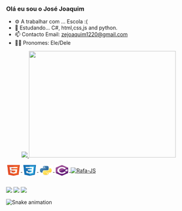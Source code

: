 ### Olá eu sou o José Joaquim
- ⚙️ A trabalhar com ... Escola :(
- 🌱 Estudando... C#, html,css,js and python.
- 📫 Contacto Email: zejoaquim1220@gmail.com
- 😶‍🌫️ Pronomes: Ele/Dele

<div align="center">
  <a href="https://github.com/rafaballerini">
  <img width ="500em"src="https://github-readme-stats.vercel.app/api?username=zejoaquim1220&show_icons=true&theme=dark&include_all_commits=true&count_private=true"/>
  <img height= "290em"width ="400em" src="https://github-readme-stats.vercel.app/api/top-langs/?username=zejoaquim1220&layout=compact&langs_count=7&theme=dark"/>
</div>
  <div style="display: inline_block"><br>
  <img align="center" alt="Rafa-HTML" height="30" width="40" src="https://raw.githubusercontent.com/devicons/devicon/master/icons/html5/html5-original.svg">
  <img align="center" alt="Rafa-CSS" height="30" width="40" src="https://raw.githubusercontent.com/devicons/devicon/master/icons/css3/css3-original.svg">
  <img align="center" alt="Rafa-Python" height="30" width="40" src="https://raw.githubusercontent.com/devicons/devicon/master/icons/python/python-original.svg">
  <img align="center" alt="Rafa-Csharp" height="30" width="40" src="https://raw.githubusercontent.com/devicons/devicon/master/icons/csharp/csharp-original.svg">
   <img align="center" alt="Rafa-JS" height="30" width="40" src="https://cdn.jsdelivr.net/gh/devicons/devicon/icons/javascript/javascript-plain.svg">
  </div>
  
  ##
 
<div>
  <a href="https://www.instagram.com/ze.joaquim" target="_blank"><img src="https://img.shields.io/badge/-Instagram-%23E4405F?style=for-the-badge&logo=instagram&logoColor=white" target="_blank"></a>
  <a href = "mailto:zejoaquim1220@gmail.com"><img src="https://img.shields.io/badge/-Gmail-%23333?style=for-the-badge&logo=gmail&logoColor=white" target="_blank"></a>
  <a href="https://www.linkedin.com/in/jos%C3%A9-joaquim-40648b22b/" target="_blank"><img src="https://img.shields.io/badge/-LinkedIn-%230077B5?style=for-the-badge&logo=linkedin&logoColor=white" target="_blank"></a> 
 
  ![Snake animation](https://github.com/zejoaquim1220/zejoaquim1220/blob/output/github-contribution-grid-snake.svg)
 
</div>
